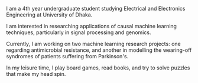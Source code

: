 I am a 4th year undergraduate student studying Electrical and Electronics Engineering at University of Dhaka.

I am interested in researching applications of causal machine learning techniques, particularly in signal processing and genomics. 

Currently, I am working on two machine learning research projects: one regarding antimicrobial resistance, and another in modelling the wearing-off syndromes of patients suffering from Parkinson's.

In my leisure time, I play board games, read books, and try to solve puzzles that make my head spin.